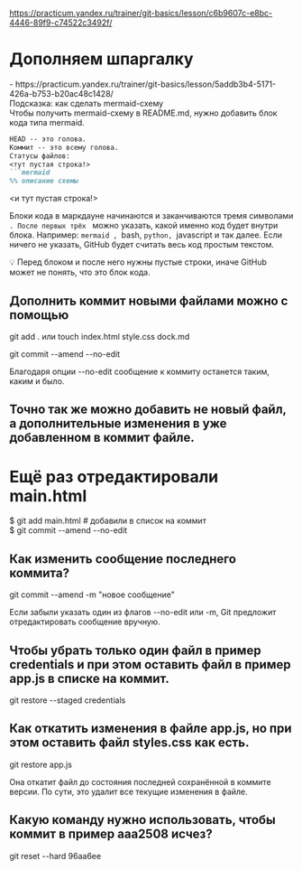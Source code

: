 https://practicum.yandex.ru/trainer/git-basics/lesson/c6b9607c-e8bc-4446-89f9-c74522c3492f/
<br>
<h1>Дополняем шпаргалку</h1> - https://practicum.yandex.ru/trainer/git-basics/lesson/5addb3b4-5171-426a-b753-b20ac48c1428/
<br>
Подсказка: как сделать mermaid-схему<br>
Чтобы получить mermaid-схему в README.md, нужно добавить блок кода типа mermaid.<br>

```markdown <br>
HEAD -- это голова.
Коммит -- это всему голова.
Статусы файлов: 
<тут пустая строка!>
```mermaid
%% описание схемы
```
<и тут пустая строка!>

Блоки кода в маркдауне начинаются и заканчиваются тремя символами ```. После первых трёх ``` можно указать, какой именно код будет внутри блока. Например: ```mermaid , ```bash, ```python, ```javascript и так далее. Если ничего не указать, GitHub будет считать весь код простым текстом.

💡 Перед блоком и после него нужны пустые строки, иначе GitHub может не понять, что это блок кода.

<h2>Дополнить коммит новыми файлами можно с помощью</h2>
git add . или touch index.html style.css dock.md
 
git commit --amend --no-edit
<p>Благодаря опции --no-edit сообщение к коммиту останется таким, каким и было.</p>

<h2>Точно так же можно добавить не новый файл, а дополнительные изменения в уже добавленном в коммит файле.</h2>

# Ещё раз отредактировали main.html

$ git add main.html # добавили в список на коммит<br>
$ git commit --amend --no-edit 

<h2>Как изменить сообщение последнего коммита?</h2>
git commit --amend -m "новое сообщение"

Если забыли указать один из флагов --no-edit или -m, Git предложит отредактировать сообщение вручную.

<h2>Чтобы убрать только один файл в пример credentials и при этом оставить файл в пример app.js в списке на коммит.</h2>

git restore --staged credentials

<h2>Как откатить изменения в файле app.js, но при этом оставить файл styles.css как есть.</h2>
git restore app.js

Она откатит файл до состояния последней сохранённой в коммите версии. По сути, это удалит все текущие изменения в файле.

<h2>Какую команду нужно использовать, чтобы коммит в пример aaa2508 исчез?</h2>

git reset --hard 96aa6ee